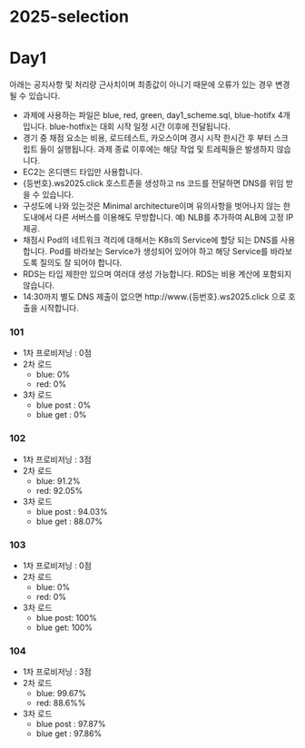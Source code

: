 # 2025-selection
# Day1
아래는 공지사항 및 처리량 근사치이며 최종값이 아니기 때문에 오류가 있는 경우 변경 될 수 있습니다.
- 과제에 사용하는 파일은 blue, red, green, day1_scheme.sql, blue-hotifx 4개입니다. blue-hotfix는 대회 시작 일정 시간 이후에 전달됩니다.
- 경기 중 채점 요소는 비용, 로드테스트, 카오스이며 경시 시작 한시간 후 부터 스크립트 들이 실행됩니다. 과제 종료 이후에는 해당 작업 및 트레픽들은 발생하지 않습니다.
- EC2는 온디맨드 타입만 사용합니다.
- {등번호}.ws2025.click 호스트존을 생성하고 ns 코드를 전달하면 DNS를 위임 받을 수 있습니다.
- 구성도에 나와 있는것은 Minimal architecture이며 유의사항을 벗어나지 않는 한도내에서 다른 서버스를 이용해도 무방합니다.
  예) NLB를 추가하여 ALB에 고정 IP 제공.
- 채점시 Pod의 네트워크 격리에 대해서는 K8s의 Service에 할당 되는 DNS를 사용합니다. Pod를 바라보는 Service가 생성되어 있어야 하고 해당 Service를 바라보도록 질의도 잘 되어야 합니다.
- RDS는 타입 제한만 있으며 여러대 생성 가능합니다. RDS는 비용 계산에 포함되지 않습니다.
- 14:30까지 별도 DNS 제출이 없으면 http://www.{등번호}.ws2025.click 으로 호출을 시작합니다.
### 101
- 1차 프로비저닝 : 0점
- 2차 로드
  - blue: 0%
  - red: 0%
- 3차 로드
  - blue post : 0%
  - blue get : 0%
 
### 102
- 1차 프로비저닝 : 3점
- 2차 로드
  - blue: 91.2%
  - red: 92.05%
- 3차 로드
  - blue post : 94.03%
  - blue get : 88.07%
 
### 103
- 1차 프로비저닝 : 0점
- 2차 로드
  - blue: 0%
  - red: 0%
- 3차 로드
  - blue post: 100%
  - blue get: 100%

### 104
- 1차 프로비저닝 : 3점
- 2차 로드
  - blue: 99.67%
  - red: 88.6%%
- 3차 로드
  - blue post : 97.87%
  - blue get : 97.86%
